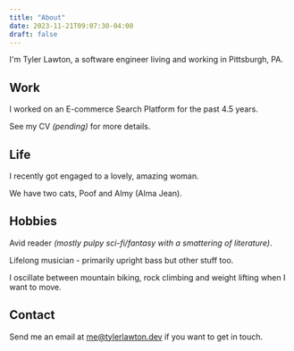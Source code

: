 ```yaml
---
title: "About"
date: 2023-11-21T09:07:30-04:00
draft: false
---
```


I'm Tyler Lawton, a software engineer living and working in Pittsburgh, PA.

## Work

I worked on an E-commerce Search Platform for the past 4.5 years.

See my CV _(pending)_ for more details.

## Life

I recently got engaged to a lovely, amazing woman.

We have two cats, Poof and Almy (Alma Jean).

## Hobbies

Avid reader _(mostly pulpy sci-fi/fantasy with a smattering of literature)_.

Lifelong musician - primarily upright bass but other stuff too.

I oscillate between mountain biking, rock climbing and weight lifting when I want to move.

## Contact

Send me an email at me@tylerlawton.dev if you want to get in touch.
